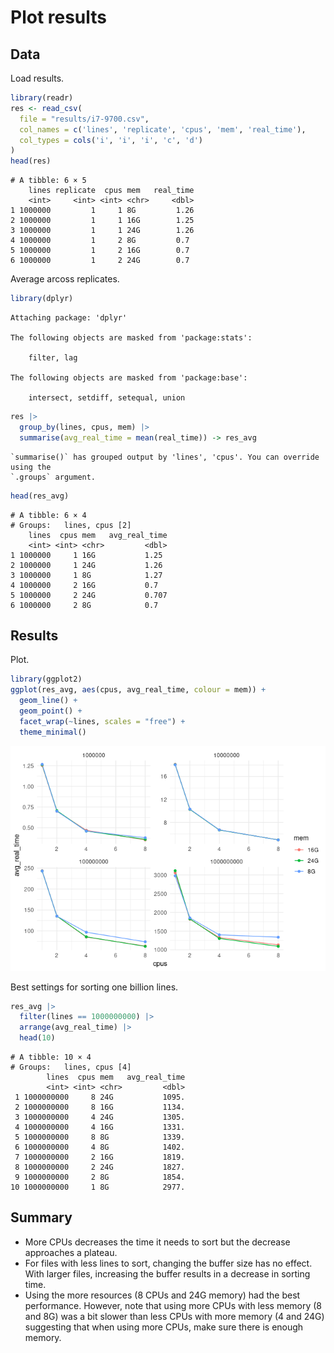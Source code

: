 # Plot results

## Data

Load results.

``` r
library(readr)
res <- read_csv(
  file = "results/i7-9700.csv",
  col_names = c('lines', 'replicate', 'cpus', 'mem', 'real_time'),
  col_types = cols('i', 'i', 'i', 'c', 'd')
)
head(res)
```

    # A tibble: 6 × 5
        lines replicate  cpus mem   real_time
        <int>     <int> <int> <chr>     <dbl>
    1 1000000         1     1 8G         1.26
    2 1000000         1     1 16G        1.25
    3 1000000         1     1 24G        1.26
    4 1000000         1     2 8G         0.7 
    5 1000000         1     2 16G        0.7 
    6 1000000         1     2 24G        0.7 

Average arcoss replicates.

``` r
library(dplyr)
```


    Attaching package: 'dplyr'

    The following objects are masked from 'package:stats':

        filter, lag

    The following objects are masked from 'package:base':

        intersect, setdiff, setequal, union

``` r
res |>
  group_by(lines, cpus, mem) |>
  summarise(avg_real_time = mean(real_time)) -> res_avg
```

    `summarise()` has grouped output by 'lines', 'cpus'. You can override using the
    `.groups` argument.

``` r
head(res_avg)
```

    # A tibble: 6 × 4
    # Groups:   lines, cpus [2]
        lines  cpus mem   avg_real_time
        <int> <int> <chr>         <dbl>
    1 1000000     1 16G           1.25 
    2 1000000     1 24G           1.26 
    3 1000000     1 8G            1.27 
    4 1000000     2 16G           0.7  
    5 1000000     2 24G           0.707
    6 1000000     2 8G            0.7  

## Results

Plot.

``` r
library(ggplot2)
ggplot(res_avg, aes(cpus, avg_real_time, colour = mem)) +
  geom_line() +
  geom_point() +
  facet_wrap(~lines, scales = "free") +
  theme_minimal()
```

![](plots_files/figure-commonmark/plot_res_avg-1.png)

Best settings for sorting one billion lines.

``` r
res_avg |>
  filter(lines == 1000000000) |>
  arrange(avg_real_time) |>
  head(10)
```

    # A tibble: 10 × 4
    # Groups:   lines, cpus [4]
            lines  cpus mem   avg_real_time
            <int> <int> <chr>         <dbl>
     1 1000000000     8 24G           1095.
     2 1000000000     8 16G           1134.
     3 1000000000     4 24G           1305.
     4 1000000000     4 16G           1331.
     5 1000000000     8 8G            1339.
     6 1000000000     4 8G            1402.
     7 1000000000     2 16G           1819.
     8 1000000000     2 24G           1827.
     9 1000000000     2 8G            1854.
    10 1000000000     1 8G            2977.

## Summary

- More CPUs decreases the time it needs to sort but the decrease
  approaches a plateau.
- For files with less lines to sort, changing the buffer size has no
  effect. With larger files, increasing the buffer results in a decrease
  in sorting time.
- Using the more resources (8 CPUs and 24G memory) had the best
  performance. However, note that using more CPUs with less memory (8
  and 8G) was a bit slower than less CPUs with more memory (4 and 24G)
  suggesting that when using more CPUs, make sure there is enough
  memory.
